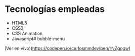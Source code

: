 # Tecnologías empleadas

* HTML5
* CSS3
* CSS Animation
* Javascript# bubble-menu

[Ver en vivo)(https://codepen.io/carlosmmdev/pen/rNZgogw)
